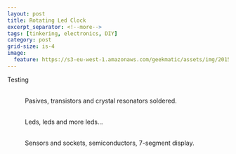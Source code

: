 ```yaml
---
layout: post
title: Rotating Led Clock
excerpt_separator: <!--more-->
tags: [tinkering, electronics, DIY]
category: post
grid-size: is-4
image:
  feature: https://s3-eu-west-1.amazonaws.com/geekmatic/assets/img/2015-05-26-05.jpg
---
```


Testing

<figure class="half">
	<a href="https://s3-eu-west-1.amazonaws.com/geekmatic/assets/img/2015-05-26-00.jpg"><img src="https://s3-eu-west-1.amazonaws.com/geekmatic/assets/img/2015-05-26-00.jpg" alt=""></a>
	<a href="https://s3-eu-west-1.amazonaws.com/geekmatic/assets/img/2015-05-26-01.jpg"><img src="https://s3-eu-west-1.amazonaws.com/geekmatic/assets/img/2015-05-26-01.jpg" alt=""></a>
	<figcaption>Pasives, transistors and crystal resonators soldered.</figcaption>
</figure>
<!--more-->
<figure class="third">
	<a href="https://s3-eu-west-1.amazonaws.com/geekmatic/assets/img/2015-05-26-02.jpg"><img src="https://s3-eu-west-1.amazonaws.com/geekmatic/assets/img/2015-05-26-02.jpg" alt=""></a>
	<a href="https://s3-eu-west-1.amazonaws.com/geekmatic/assets/img/2015-05-26-03.jpg"><img src="https://s3-eu-west-1.amazonaws.com/geekmatic/assets/img/2015-05-26-03.jpg" alt=""></a>
	<a href="https://s3-eu-west-1.amazonaws.com/geekmatic/assets/img/2015-05-26-04.jpg"><img src="https://s3-eu-west-1.amazonaws.com/geekmatic/assets/img/2015-05-26-04.jpg" alt=""></a>
	<figcaption>Leds, leds and more leds...</figcaption>
</figure>


<figure class="half">
	<a href="https://s3-eu-west-1.amazonaws.com/geekmatic/assets/img/2015-05-26-06.jpg"><img src="https://s3-eu-west-1.amazonaws.com/geekmatic/assets/img/2015-05-26-06.jpg" alt=""></a>
	<a href="https://s3-eu-west-1.amazonaws.com/geekmatic/assets/img/2015-05-26-05.jpg"><img src="https://s3-eu-west-1.amazonaws.com/geekmatic/assets/img/2015-05-26-05.jpg" alt=""></a>
	<figcaption>Sensors and sockets, semiconductors, 7-segment display.</figcaption>
</figure>